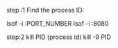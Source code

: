 step :1 Find the process ID:

lsof -i :PORT_NUMBER
lsof -i :8080

step:2 kill PID (process id)
kill -9 PID



